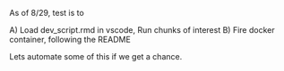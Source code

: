 As of 8/29, test is to 

A) Load dev_script.rmd in vscode, Run chunks of interest
B) Fire docker container, following the README

Lets automate some of this if we get a chance.